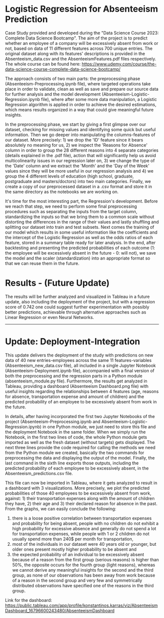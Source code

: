 # Logistic Regression for Absenteeism Prediction

Case Study provided and developed during the "Data Science Course 2023: Complete Data Science Bootcamp".
The aim of the project is to predict whether an employee of a company will be excessively absent from work or not, based on data of 11 different features across 700 unique entries. The original dataset along with its features' descriptions is provided in the Absenteeism_data.csv and the AbsenteeismFeatures.pdf files respectively. The whole course can be found here: https://www.udemy.com/course/the-data-science-course-complete-data-science-bootcamp/ 

The approach consists of two main parts: the preprocessing phase (Absenteeism-Preprocessing.ipynb file), where targeted operations take place in order to validate, clean as well as save and prepare our source data for further analysis and the model development (Absenteeism-Logistic-Regression.ipynb file), where after some more data manipulation, a Logistic Regression algorithm is applied in order to achieve the desired estimations, which means results organized in a way that could give meaningful future insights. 

In the preprocessing phase, we start by giving a first glimpse over our dataset, checking for missing values and identifying some quick but useful information. Then we go deeper into manipulating the columns-features of our dataset. More precisely: 1) we drop the 'ID' feature since it bears absolutely no meaning for us, 2) we inspect the 'Reasons for Absence' column in order to group the 28 different reasons into 4 separate categories (details explained in the .pdf file), action that will significantly help us avoid multicolinearity issues in our regression later on, 3) we change the type of the 'Date' column and we extract the 'Month' and the 'Day of the Week' values since they will be more useful in our regression analysis and 4) we group the 4 different levels of education (high school, graduate, postgraduate and masters/doctors) into two main categories. Finally, we create a copy of our preprocessed dataset in a .csv format and store it in the same directory as the notebooks we are working on.

It's time for the most interesting part, the Regression's development. Before we reach that step, we need to perform some final preprocessing procedures such as separating the inputs from the target column, standardizing the inputs so that we bring them to a common scale without distorting the differences in the range of their values and lastly shuffling and splitting our dataset into train and test subsets. Next comes the training of our model which results in some useful information like the coefficients and the intercept of the Logistic Regression as well as the odds ratios of each feature, stored in a summary table ready for later analysis. In the end, after backtesting and presenting the predicted probabilities of each outcome (1: the employee will be excessively absent in the future - 0: will not), we save the model and the scaler (standardization) into an appropriate format so that we can reuse them in the future.

# Results - (Future Update)

The results will be further analyzed and visualized in Tableau in a future update, also including the deployment of the project, but with a regression score of 0.742 one could suggest further experimentation with possibly better predictions, achievable through alternative approaches such as Linear Regression or even Neural Networks.

-------------------------------------------------------------------------------------------------------------------------------------------------------------------------

# Update: Deployment-Integration

This update delivers the deployment of the study with predictions on new data of 40 new entries-employees across the same 11 features-variables (Absenteeism_new_data.csv file), all included in a single Jupyter Notebook (Absenteeism-Deployment.ipynb file), accompanied with a final version of both the preprocessing and the regression parts in a Python module (absenteeism_module.py file). Furthermore, the results get analyzed in Tableau, providing a dashboard (Absenteeism Dashboard.png file) with useful insights regarding the relationships between 4 features (age, reasons for absence, transportation expense and amount of children) and the predicted probability of an employee to be excessively absent from work in the future.

In details, after having incorporated the first two Jupyter Notebooks of the project (Absenteeism-Preprocessing.ipynb and Absenteeism-Logistic-Regression.ipynb) in one Python module, we just need to store this file and the deployment Notebook in the same folder. When we simply run the Notebook, in the first two lines of code, the whole Python module gets imported as well as the fresh dataset (without targets) gets displayed. The next three lines provide the code required for calling the methods we need from the Python module we created, basically the two commands for preprocessing the data and displaying the output of the model. Finally, the last command in the sixth line exports those outputs, including the predicted probability of each employee to be excessively absent, in the Absenteeism_predictions.csv file.  

This file can now be imported in Tableau, where it gets analyzed to result in a dashboard with 3 visualizations. More precisely, we plot the predicted probabilities of those 40 employees to be excessively absent from work, against: 1) their transportation expenses along with the amount of children they have, 2) their age and 3) their declared reason for absence in the past.  From the graphs, we can easily conclude the following: 
1) there is a loose positive correlation between transportation expenses and probability for being absent, people with no children do not exhibit a high probability for excessive absence and generally do not spend a lot for transportation expenses, while people with 1 or 2 children do not usually spend more than 240$ per month for transportation,
2) most of the individuals in our dataset were 40 years old or younger, but older ones present mostly higher probability to be absent and 
3) the expected probability of an individual to be excessively absent because of a reason from the first group (serious reasons) is higher than 50%, the opposite occurs for the fourth group (light reasons), whereas we cannot derive any meaningful insights for the second and the third group, as none of our observations has been away from work because of a reason in the second group and very few and symmetrically distributed observations have specified one of the reasons in the third group.

Link for the dashboard: https://public.tableau.com/app/profile/konstantinos.karras/viz/AbsenteeismDashboard_16796600243480/AbsenteeismDashboard
